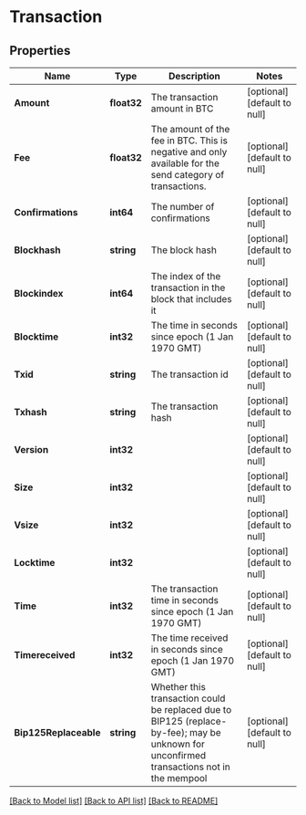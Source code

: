 # Transaction

## Properties
Name | Type | Description | Notes
------------ | ------------- | ------------- | -------------
**Amount** | **float32** | The transaction amount in BTC | [optional] [default to null]
**Fee** | **float32** | The amount of the fee in BTC. This is negative and only available for the send category of transactions. | [optional] [default to null]
**Confirmations** | **int64** | The number of confirmations | [optional] [default to null]
**Blockhash** | **string** | The block hash | [optional] [default to null]
**Blockindex** | **int64** | The index of the transaction in the block that includes it | [optional] [default to null]
**Blocktime** | **int32** | The time in seconds since epoch (1 Jan 1970 GMT) | [optional] [default to null]
**Txid** | **string** | The transaction id | [optional] [default to null]
**Txhash** | **string** | The transaction hash | [optional] [default to null]
**Version** | **int32** |  | [optional] [default to null]
**Size** | **int32** |  | [optional] [default to null]
**Vsize** | **int32** |  | [optional] [default to null]
**Locktime** | **int32** |  | [optional] [default to null]
**Time** | **int32** | The transaction time in seconds since epoch (1 Jan 1970 GMT) | [optional] [default to null]
**Timereceived** | **int32** | The time received in seconds since epoch (1 Jan 1970 GMT) | [optional] [default to null]
**Bip125Replaceable** | **string** | Whether this transaction could be replaced due to BIP125 (replace-by-fee); may be unknown for unconfirmed transactions not in the mempool | [optional] [default to null]

[[Back to Model list]](../README.md#documentation-for-models) [[Back to API list]](../README.md#documentation-for-api-endpoints) [[Back to README]](../README.md)


